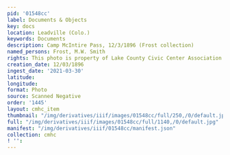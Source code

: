 ```yaml
---
pid: '01548cc'
label: Documents & Objects
key: docs
location: Leadville (Colo.)
keywords: Documents
description: Camp McIntire Pass, 12/3/1896 (Frost collection)
named_persons: Frost, M.W. Smith
rights: This photo is property of Lake County Civic Center Association.
creation_date: 12/03/1896
ingest_date: '2021-03-30'
latitude: 
longitude: 
format: Photo
source: Scanned Negative
order: '1445'
layout: cmhc_item
thumbnail: "/img/derivatives/iiif/images/01548cc/full/250,/0/default.jpg"
full: "/img/derivatives/iiif/images/01548cc/full/1140,/0/default.jpg"
manifest: "/img/derivatives/iiif/01548cc/manifest.json"
collection: cmhc
! '': 
---
```

